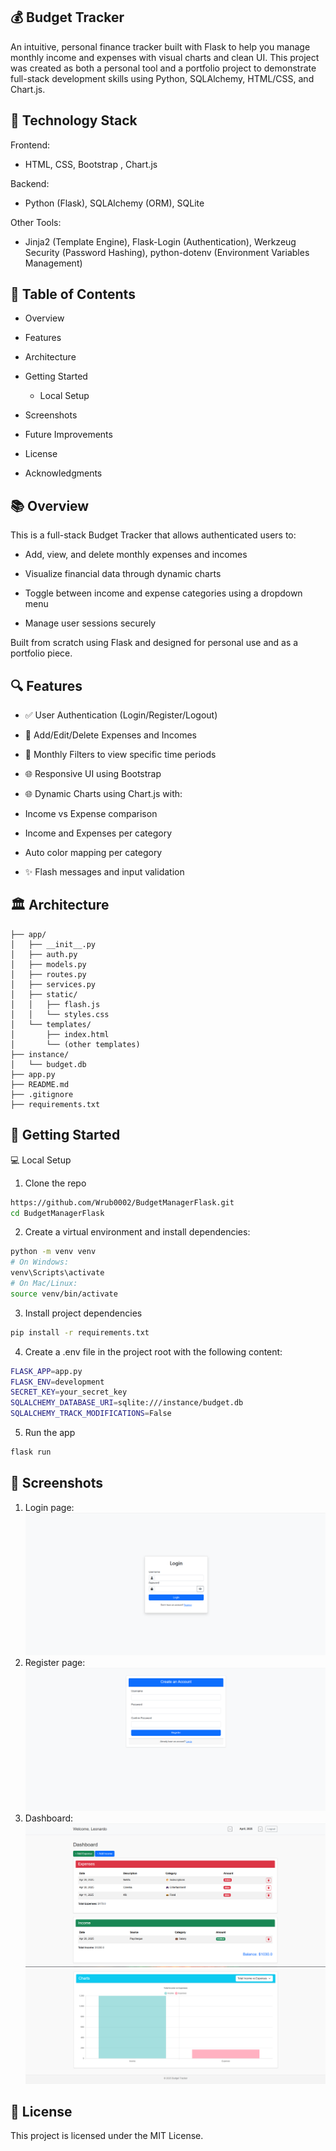 ## 💰 Budget Tracker
An intuitive, personal finance tracker built with Flask to help you manage monthly income and expenses with visual charts and clean UI. This project was created as both a personal tool and a portfolio project to demonstrate full-stack development skills using Python, SQLAlchemy, HTML/CSS, and Chart.js.

## 🧬 Technology Stack
Frontend:

- HTML, CSS, Bootstrap , Chart.js

Backend:

- Python (Flask), SQLAlchemy (ORM), SQLite

Other Tools:

- Jinja2 (Template Engine), Flask-Login (Authentication), Werkzeug Security (Password Hashing), python-dotenv (Environment Variables Management)

## 📄 Table of Contents

- Overview

- Features

- Architecture

- Getting Started

    - Local Setup

- Screenshots

- Future Improvements

- License

- Acknowledgments

## 📚 Overview

This is a full-stack Budget Tracker that allows authenticated users to:

- Add, view, and delete monthly expenses and incomes

- Visualize financial data through dynamic charts

- Toggle between income and expense categories using a dropdown menu

- Manage user sessions securely

Built from scratch using Flask and designed for personal use and as a portfolio piece.

## 🔍 Features

- ✅ User Authentication (Login/Register/Logout)

- 💸 Add/Edit/Delete Expenses and Incomes

- 🔄 Monthly Filters to view specific time periods

- 🌐 Responsive UI using Bootstrap

- 🌐 Dynamic Charts using Chart.js with:

- Income vs Expense comparison

- Income and Expenses per category

- Auto color mapping per category

- ✨ Flash messages and input validation

## 🏛 Architecture

```mermaidproject/
├── app/
│   ├── __init__.py
│   ├── auth.py
│   ├── models.py
│   ├── routes.py
│   ├── services.py
│   ├── static/
│   │   ├── flash.js
│   │   └── styles.css
│   └── templates/
│       ├── index.html
│       └── (other templates)
├── instance/
│   └── budget.db
├── app.py
├── README.md
├── .gitignore
├── requirements.txt
```
## 🚀 Getting Started

💻 Local Setup

1. Clone the repo
```bash
https://github.com/Wrub0002/BudgetManagerFlask.git
cd BudgetManagerFlask
```
2. Create a virtual environment and install dependencies:
```bash
python -m venv venv
# On Windows:
venv\Scripts\activate
# On Mac/Linux:
source venv/bin/activate
```
3. Install project dependencies
```bash
pip install -r requirements.txt
```
4. Create a .env file in the project root with the following content:
```bash
FLASK_APP=app.py
FLASK_ENV=development
SECRET_KEY=your_secret_key
SQLALCHEMY_DATABASE_URI=sqlite:///instance/budget.db
SQLALCHEMY_TRACK_MODIFICATIONS=False
```
5. Run the app
```bash
flask run
```
## 📸 Screenshots

1. Login page:
![img.png](app/static/images/img.png)
2. Register page:
![img_1.png](app/static/images/img_1.png)
3. Dashboard:
![img_2.png](app/static/images/img_2.png)
![img_3.png](app/static/images/img_3.png)

## 📆 License

This project is licensed under the MIT License.



